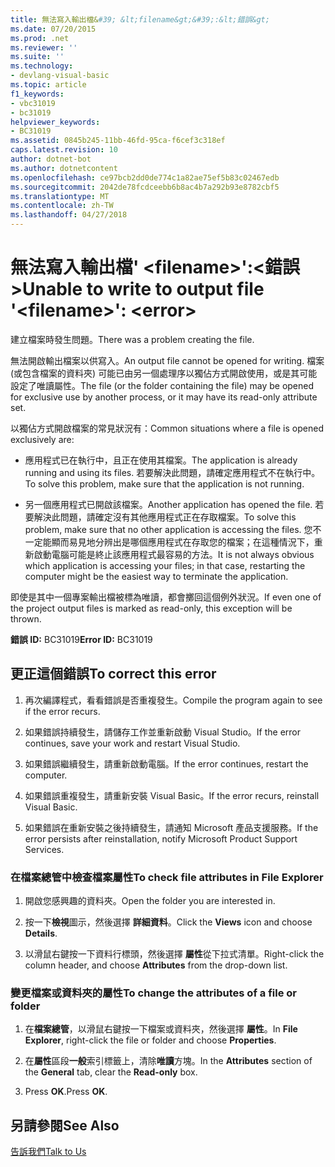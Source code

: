 ```yaml
---
title: 無法寫入輸出檔&#39; &lt;filename&gt;&#39;:&lt;錯誤&gt;
ms.date: 07/20/2015
ms.prod: .net
ms.reviewer: ''
ms.suite: ''
ms.technology:
- devlang-visual-basic
ms.topic: article
f1_keywords:
- vbc31019
- bc31019
helpviewer_keywords:
- BC31019
ms.assetid: 0845b245-11bb-46fd-95ca-f6cef3c318ef
caps.latest.revision: 10
author: dotnet-bot
ms.author: dotnetcontent
ms.openlocfilehash: ce97bcb2dd0de774c1a82ae75ef5b83c02467edb
ms.sourcegitcommit: 2042de78fcdceebb6b8ac4b7a292b93e8782cbf5
ms.translationtype: MT
ms.contentlocale: zh-TW
ms.lasthandoff: 04/27/2018
---
```

# <a name="unable-to-write-to-output-file-39ltfilenamegt39-lterrorgt"></a><span data-ttu-id="cf6ba-102">無法寫入輸出檔&#39; &lt;filename&gt;&#39;:&lt;錯誤&gt;</span><span class="sxs-lookup"><span data-stu-id="cf6ba-102">Unable to write to output file &#39;&lt;filename&gt;&#39;: &lt;error&gt;</span></span>
<span data-ttu-id="cf6ba-103">建立檔案時發生問題。</span><span class="sxs-lookup"><span data-stu-id="cf6ba-103">There was a problem creating the file.</span></span>  
  
 <span data-ttu-id="cf6ba-104">無法開啟輸出檔案以供寫入。</span><span class="sxs-lookup"><span data-stu-id="cf6ba-104">An output file cannot be opened for writing.</span></span> <span data-ttu-id="cf6ba-105">檔案 (或包含檔案的資料夾) 可能已由另一個處理序以獨佔方式開啟使用，或是其可能設定了唯讀屬性。</span><span class="sxs-lookup"><span data-stu-id="cf6ba-105">The file (or the folder containing the file) may be opened for exclusive use by another process, or it may have its read-only attribute set.</span></span>  
  
 <span data-ttu-id="cf6ba-106">以獨佔方式開啟檔案的常見狀況有：</span><span class="sxs-lookup"><span data-stu-id="cf6ba-106">Common situations where a file is opened exclusively are:</span></span>  
  
-   <span data-ttu-id="cf6ba-107">應用程式已在執行中，且正在使用其檔案。</span><span class="sxs-lookup"><span data-stu-id="cf6ba-107">The application is already running and using its files.</span></span> <span data-ttu-id="cf6ba-108">若要解決此問題，請確定應用程式不在執行中。</span><span class="sxs-lookup"><span data-stu-id="cf6ba-108">To solve this problem, make sure that the application is not running.</span></span>  
  
-   <span data-ttu-id="cf6ba-109">另一個應用程式已開啟該檔案。</span><span class="sxs-lookup"><span data-stu-id="cf6ba-109">Another application has opened the file.</span></span> <span data-ttu-id="cf6ba-110">若要解決此問題，請確定沒有其他應用程式正在存取檔案。</span><span class="sxs-lookup"><span data-stu-id="cf6ba-110">To solve this problem, make sure that no other application is accessing the files.</span></span> <span data-ttu-id="cf6ba-111">您不一定能顯而易見地分辨出是哪個應用程式在存取您的檔案；在這種情況下，重新啟動電腦可能是終止該應用程式最容易的方法。</span><span class="sxs-lookup"><span data-stu-id="cf6ba-111">It is not always obvious which application is accessing your files; in that case, restarting the computer might be the easiest way to terminate the application.</span></span>  
  
 <span data-ttu-id="cf6ba-112">即使是其中一個專案輸出檔被標為唯讀，都會擲回這個例外狀況。</span><span class="sxs-lookup"><span data-stu-id="cf6ba-112">If even one of the project output files is marked as read-only, this exception will be thrown.</span></span>  
  
 <span data-ttu-id="cf6ba-113">**錯誤 ID:** BC31019</span><span class="sxs-lookup"><span data-stu-id="cf6ba-113">**Error ID:** BC31019</span></span>  
  
## <a name="to-correct-this-error"></a><span data-ttu-id="cf6ba-114">更正這個錯誤</span><span class="sxs-lookup"><span data-stu-id="cf6ba-114">To correct this error</span></span>  
  
1.  <span data-ttu-id="cf6ba-115">再次編譯程式，看看錯誤是否重複發生。</span><span class="sxs-lookup"><span data-stu-id="cf6ba-115">Compile the program again to see if the error recurs.</span></span>  
  
2.  <span data-ttu-id="cf6ba-116">如果錯誤持續發生，請儲存工作並重新啟動 Visual Studio。</span><span class="sxs-lookup"><span data-stu-id="cf6ba-116">If the error continues, save your work and restart Visual Studio.</span></span>  
  
3.  <span data-ttu-id="cf6ba-117">如果錯誤繼續發生，請重新啟動電腦。</span><span class="sxs-lookup"><span data-stu-id="cf6ba-117">If the error continues, restart the computer.</span></span>  
  
4.  <span data-ttu-id="cf6ba-118">如果錯誤重複發生，請重新安裝 Visual Basic。</span><span class="sxs-lookup"><span data-stu-id="cf6ba-118">If the error recurs, reinstall Visual Basic.</span></span>  
  
5.  <span data-ttu-id="cf6ba-119">如果錯誤在重新安裝之後持續發生，請通知 Microsoft 產品支援服務。</span><span class="sxs-lookup"><span data-stu-id="cf6ba-119">If the error persists after reinstallation, notify Microsoft Product Support Services.</span></span>  
  
### <a name="to-check-file-attributes-in-file-explorer"></a><span data-ttu-id="cf6ba-120">在檔案總管中檢查檔案屬性</span><span class="sxs-lookup"><span data-stu-id="cf6ba-120">To check file attributes in File Explorer</span></span>  
  
1.  <span data-ttu-id="cf6ba-121">開啟您感興趣的資料夾。</span><span class="sxs-lookup"><span data-stu-id="cf6ba-121">Open the folder you are interested in.</span></span>  
  
2.  <span data-ttu-id="cf6ba-122">按一下**檢視**圖示，然後選擇 **詳細資料**。</span><span class="sxs-lookup"><span data-stu-id="cf6ba-122">Click the **Views** icon and choose **Details**.</span></span>  
  
3.  <span data-ttu-id="cf6ba-123">以滑鼠右鍵按一下資料行標頭，然後選擇 **屬性**從下拉式清單。</span><span class="sxs-lookup"><span data-stu-id="cf6ba-123">Right-click the column header, and choose **Attributes** from the drop-down list.</span></span>  
  
### <a name="to-change-the-attributes-of-a-file-or-folder"></a><span data-ttu-id="cf6ba-124">變更檔案或資料夾的屬性</span><span class="sxs-lookup"><span data-stu-id="cf6ba-124">To change the attributes of a file or folder</span></span>  
  
1.  <span data-ttu-id="cf6ba-125">在**檔案總管**，以滑鼠右鍵按一下檔案或資料夾，然後選擇 **屬性**。</span><span class="sxs-lookup"><span data-stu-id="cf6ba-125">In **File Explorer**, right-click the file or folder and choose **Properties**.</span></span>  
  
2.  <span data-ttu-id="cf6ba-126">在**屬性**區段**一般**索引標籤上，清除**唯讀**方塊。</span><span class="sxs-lookup"><span data-stu-id="cf6ba-126">In the **Attributes** section of the **General** tab, clear the **Read-only** box.</span></span>  
  
3.  <span data-ttu-id="cf6ba-127">Press **OK**.</span><span class="sxs-lookup"><span data-stu-id="cf6ba-127">Press **OK**.</span></span>  
  
## <a name="see-also"></a><span data-ttu-id="cf6ba-128">另請參閱</span><span class="sxs-lookup"><span data-stu-id="cf6ba-128">See Also</span></span>  
 [<span data-ttu-id="cf6ba-129">告訴我們</span><span class="sxs-lookup"><span data-stu-id="cf6ba-129">Talk to Us</span></span>](/visualstudio/ide/talk-to-us)
